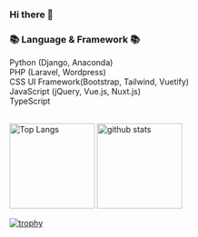 ### Hi there 👋

### 📚 Language & Framework 📚<br>
Python (Django, Anaconda)<br>
PHP (Laravel, Wordpress)<br>
CSS UI Framework(Bootstrap, Tailwind, Vuetify)<br>
JavaScript (jQuery, Vue.js, Nuxt.js)<br>
TypeScript<br><br>

<p align="left"> 
  <img alt="Top Langs" height="150px" src="https://github-readme-stats.vercel.app/api/top-langs/?username=takushisato&layout=compact&show_icons=true&theme=onedark&count_private=true" />
  <img alt="github stats" height="150px" src="https://github-readme-stats.vercel.app/api?username=takushisato&theme=onedark&show_icons=ture&count_private=true" />
</p>


[![trophy](https://github-profile-trophy.vercel.app/?username=takushisato&theme=onedark&column=8&count_private=true)](https://github.com/ryo-ma/github-profile-trophy)

<!--
**takushisato/takushisato** is a ✨ _special_ ✨ repository because its `README.md` (this file) appears on your GitHub profile.

Here are some ideas to get you started:

- 🔭 I’m currently working on ...
- 🌱 I’m currently learning ...
- 👯 I’m looking to collaborate on ...
- 🤔 I’m looking for help with ...
- 💬 Ask me about ...
- 📫 How to reach me: ...
- 😄 Pronouns: ...
- ⚡ Fun fact: ...
-->
